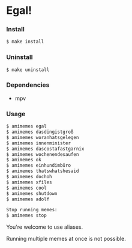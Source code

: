 # Egal!

### Install
```bash
$ make install
```

### Uninstall
```bash
$ make uninstall
```

### Dependencies
* mpv

### Usage
```bash
$ amimemes egal
$ amimemes dasdingistgroß
$ amimemes woranhatsgelegen
$ amimemes innenminister
$ amimemes dascostafastgarnix
$ amimemes wochenendesaufen
$ amimemes ok
$ amimemes einhundimbüro
$ amimemes thatswhatshesaid
$ amimemes dochoh
$ amimemes xfiles
$ amimemes cool
$ amimemes shutdown
$ amimemes adolf

Stop running memes:
$ amimemes stop
```

You're welcome to use aliases.

Running multiple memes at once is not possible.
